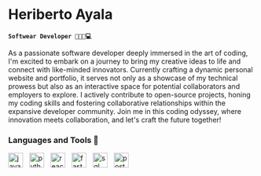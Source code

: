 # Heriberto Ayala

**`Softwear Developer 🧑🏻‍💻💻`**

As a passionate software developer deeply immersed in the art of coding, I'm excited to embark on a journey to bring my creative ideas to life and connect with like-minded innovators. Currently crafting a dynamic personal website and portfolio, it serves not only as a showcase of my technical prowess but also as an interactive space for potential collaborators and employers to explore. I actively contribute to open-source projects, honing my coding skills and fostering collaborative relationships within the expansive developer community. Join me in this coding odyssey, where innovation meets collaboration, and let's craft the future together!

### Languages and Tools 🧰

<img align="left" alt="javascript" width="30px" style="padding-right:10px" src="https://cdn.jsdelivr.net/gh/devicons/devicon@latest/icons/javascript/javascript-original.svg" />
 <img align="left" alt="python" width="30px" style="padding-right:10px" src="https://cdn.jsdelivr.net/gh/devicons/devicon@latest/icons/python/python-original.svg" />
<img align="left" alt="react" width="30px" style="padding-right:10px" src="https://cdn.jsdelivr.net/gh/devicons/devicon@latest/icons/react/react-original.svg" />
<img align="left" alt="fast" width="30px" style="padding-right:10px" src="https://cdn.jsdelivr.net/gh/devicons/devicon@latest/icons/fastapi/fastapi-original.svg" />
<img align="left" alt="sql" width="30px" style="padding-right:10px" src="https://cdn.jsdelivr.net/gh/devicons/devicon@latest/icons/azuresqldatabase/azuresqldatabase-original.svg" />
<img align="left" alt="post" width="30px" style="padding-right:10px"  src="https://cdn.jsdelivr.net/gh/devicons/devicon@latest/icons/postgresql/postgresql-original-wordmark.svg" />
